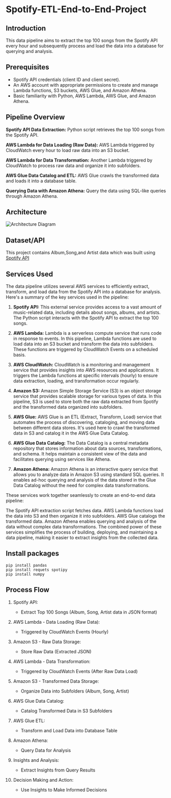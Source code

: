 # Spotify-ETL-End-to-End-Project
## Introduction

This data pipeline aims to extract the top 100 songs from the Spotify API every hour and subsequently process and load the data into a database for querying and analysis.
## Prerequisites
+ Spotify API credentials (client ID and client secret).
+ An AWS account with appropriate permissions to create and manage Lambda functions, S3 buckets, AWS Glue, and Amazon Athena.
+ Basic familiarity with Python, AWS Lambda, AWS Glue, and Amazon Athena.
## Pipeline Overview
**Spotify API Data Extraction:** Python script retrieves the top 100 songs from the Spotify API.

**AWS Lambda for Data Loading (Raw Data):** AWS Lambda triggered by CloudWatch every hour to load raw data into an S3 bucket.

**AWS Lambda for Data Transformation:** Another Lambda triggered by CloudWatch to process raw data and organize it into subfolders.

**AWS Glue Data Catalog and ETL:** AWS Glue crawls the transformed data and loads it into a database table.

**Querying Data with Amazon Athena:** Query the data using SQL-like queries through Amazon Athena.

## Architecture
![Architecture Diagram](https://github.com/Adedamola29/Data-Engineering-End-to-End-Project/blob/main/Architecture.png)

## Dataset/API
This project contains Album,Song,and Artist data which was built using [Spotify API](https://developer.spotify.com/documentation/web-api)

## Services Used

The data pipeline utilizes several AWS services to efficiently extract, transform, and load data from the Spotify API into a database for analysis. Here's a summary of the key services used in the pipeline:

1. **Spotify API:** This external service provides access to a vast amount of music-related data, including details about songs, albums, and artists. The Python script interacts with the Spotify API to extract the top 100 songs.

2. **AWS Lambda:** Lambda is a serverless compute service that runs code in response to events. In this pipeline, Lambda functions are used to load data into an S3 bucket and transform the data into subfolders. These functions are triggered by CloudWatch Events on a scheduled basis.

3. **AWS CloudWatch:** CloudWatch is a monitoring and management service that provides insights into AWS resources and applications. It triggers the Lambda functions at specific intervals (hourly) to ensure data extraction, loading, and transformation occur regularly.

4. **Amazon S3:** Amazon Simple Storage Service (S3) is an object storage service that provides scalable storage for various types of data. In this pipeline, S3 is used to store both the raw data extracted from Spotify and the transformed data organized into subfolders.

5. **AWS Glue:** AWS Glue is an ETL (Extract, Transform, Load) service that automates the process of discovering, cataloging, and moving data between different data stores. It's used here to crawl the transformed data in S3 and catalog it in the AWS Glue Data Catalog.

6. **AWS Glue Data Catalog:** The Data Catalog is a central metadata repository that stores information about data sources, transformations, and schema. It helps maintain a consistent view of the data and facilitates querying using services like Athena.

7. **Amazon Athena:** Amazon Athena is an interactive query service that allows you to analyze data in Amazon S3 using standard SQL queries. It enables ad-hoc querying and analysis of the data stored in the Glue Data Catalog without the need for complex data transformations.

These services work together seamlessly to create an end-to-end data pipeline:

The Spotify API extraction script fetches data.
AWS Lambda functions load the data into S3 and then organize it into subfolders.
AWS Glue catalogs the transformed data.
Amazon Athena enables querying and analysis of the data without complex data transformations.
The combined power of these services simplifies the process of building, deploying, and maintaining a data pipeline, making it easier to extract insights from the collected data.

## Install packages
```
pip install pandas
pip install requets spotipy
pip install numpy
```
## Process Flow

1. Spotify API:
     - Extract Top 100 Songs (Album, Song, Artist data in JSON format)
   
   
2. AWS Lambda - Data Loading (Raw Data):
     - Triggered by CloudWatch Events (Hourly)           
   
3. Amazon S3 - Raw Data Storage:
     - Store Raw Data (Extracted JSON)

4. AWS Lambda - Data Transformation:
     - Triggered by CloudWatch Events (After Raw Data Load)         
  
5. Amazon S3 - Transformed Data Storage:
     - Organize Data into Subfolders (Album, Song, Artist)

6. AWS Glue Data Catalog:
     - Catalog Transformed Data in S3 Subfolders

7. AWS Glue ETL:
     - Transform and Load Data into Database Table

8. Amazon Athena:
     - Query Data for Analysis

9. Insights and Analysis:
     - Extract Insights from Query Results
   
10. Decision Making and Action:
      - Use Insights to Make Informed Decisions    






